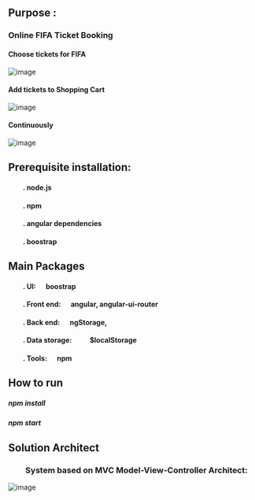 ## Purpose :     
###  Online FIFA Ticket Booking

#### Choose tickets for FIFA
![image](https://github.com/githubmave/e-FIFA-Booking/assets/8073738/f20801d6-6c44-4ded-8437-7bf6129aa93b)


#### Add tickets to Shopping Cart
![image](https://github.com/githubmave/e-FIFA-Booking/assets/8073738/c975ca4b-2828-48c5-9641-cd7477594d6e)

#### Continuously 
![image](https://github.com/githubmave/e-FIFA-Booking/assets/8073738/f71176cc-1bfd-4533-b490-67a06fba4cbf)





	
## Prerequisite installation:
#### &nbsp;&nbsp;&nbsp;&nbsp;&nbsp;&nbsp;&nbsp;&nbsp; . node.js                          
#### &nbsp;&nbsp;&nbsp;&nbsp;&nbsp;&nbsp;&nbsp;&nbsp; . npm
#### &nbsp;&nbsp;&nbsp;&nbsp;&nbsp;&nbsp;&nbsp;&nbsp; . angular dependencies            
#### &nbsp;&nbsp;&nbsp;&nbsp;&nbsp;&nbsp;&nbsp;&nbsp; . boostrap  




##  Main Packages
#### &nbsp;&nbsp;&nbsp;&nbsp;&nbsp;&nbsp;&nbsp;&nbsp; . UI:      &nbsp;&nbsp;&nbsp;&nbsp;   boostrap
#### &nbsp;&nbsp;&nbsp;&nbsp;&nbsp;&nbsp;&nbsp;&nbsp; . Front end: &nbsp;&nbsp;&nbsp;&nbsp;     angular,  angular-ui-router
#### &nbsp;&nbsp;&nbsp;&nbsp;&nbsp;&nbsp;&nbsp;&nbsp; . Back end: &nbsp;&nbsp;&nbsp;&nbsp;      ngStorage, 
#### &nbsp;&nbsp;&nbsp;&nbsp;&nbsp;&nbsp;&nbsp;&nbsp; . Data storage:  &nbsp;&nbsp;&nbsp;&nbsp;  &nbsp;&nbsp;&nbsp;&nbsp;   $localStorage
#### &nbsp;&nbsp;&nbsp;&nbsp;&nbsp;&nbsp;&nbsp;&nbsp; . Tools: &nbsp;&nbsp;&nbsp;&nbsp;   npm 

## How to run
##### npm install
##### npm start







## Solution Architect
### &nbsp;&nbsp;&nbsp;&nbsp;&nbsp;&nbsp;&nbsp;&nbsp;  System based on MVC Model-View-Controller Architect: 


![image](https://github.com/githubmave/e-FIFA-Booking/assets/8073738/fcecbeb6-4465-49f7-a643-ece3da5bfb57)








































